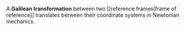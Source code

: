 A **Galilean transformation** between two [[reference frames|frame of reference]] translates between their coordinate systems in Newtonian mechanics.